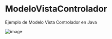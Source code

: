 # ModeloVistaControlador
Ejemplo de Modelo Vista Controlador en Java

![image](https://user-images.githubusercontent.com/93608793/181409965-0815824e-3d92-449d-b8ba-843cb920462a.png)
